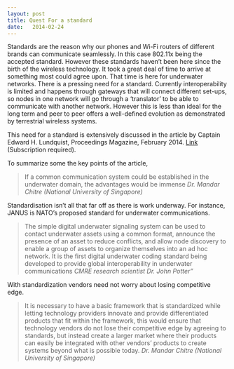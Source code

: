 ```yaml
---
layout: post
title: Quest For a standard
date:   2014-02-24
---
```


Standards are the reason why our phones and Wi-Fi routers of different brands can communicate seamlessly. In this case 802.11x being the accepted standard. However these standards haven’t been here since the birth of the wireless technology. It took a great deal of time to arrive at something most could agree upon. That time is here for underwater networks. There is a pressing need for a standard. Currently interoperability is limited and happens through gateways that will connect different set-ups, so nodes in one network will go through a ‘translator’ to be able to communicate with another network. However this is less than ideal for the long term and peer to peer offers a well-defined evolution as demonstrated by terrestrial wireless systems.

This need for a standard is extensively discussed in the article by Captain Edward H. Lundquist, Proceedings Magazine, February 2014. [Link](http://www.usni.org/magazines/proceedings/2014-02/search-standard-answer) (Subscription required).


To summarize some the key points of the article,

> If a common communication system could be established in the underwater domain, the advantages would be immense
<cite>Dr. Mandar Chitre (National University of Singapore)</cite>

Standardisation isn’t all that far off as there is work underway. For instance, JANUS is NATO’s proposed standard for underwater communications.
 
>The simple digital underwater signaling system can be used to contact underwater assets using a common format, announce the presence of an asset to reduce conflicts, and allow node discovery to enable a group of assets to organize themselves into an ad hoc network. It is the first digital underwater coding standard being developed to provide global interoperability in underwater communications
<cite>CMRE research scientist Dr. John Potter” </cite>

With standardization vendors need not worry about losing competitive edge.

>It is necessary to have a basic framework that is standardized while letting technology providers innovate and provide differentiated products that fit within the framework, this would ensure that technology vendors do not lose their competitive edge by agreeing to standards, but instead create a larger market where their products can easily be integrated with other vendors’ products to create systems beyond what is possible today.
<cite>Dr. Mandar Chitre (National University of Singapore)</cite>




